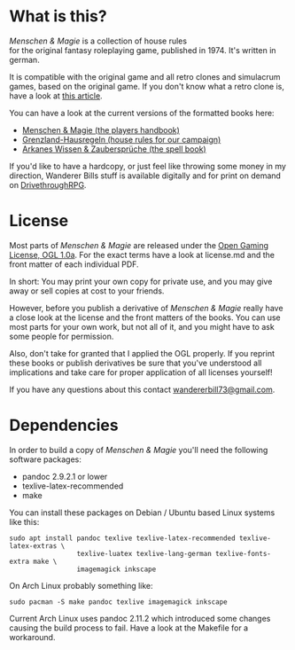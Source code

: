 # What is this?

*Menschen & Magie* is a collection of house rules  
for the original fantasy
roleplaying game, published in 1974. It's written in german.

It is compatible with the original game and all retro clones and simulacrum
games, based on the original game. If you don't know what a retro clone is, have
a look at [this
article](https://en.wikipedia.org/wiki/Dungeons_%26_Dragons_retro-clones).

You can have a look at the current versions of the formatted books here:

- [Menschen & Magie (the players
  handbook)](https://betola.de/uploads/Spielerhandbuch.pdf)
- [Grenzland-Hausregeln (house rules for our
  campaign)](https://betola.de/uploads/Hausregeln2020.pdf)
- [Arkanes Wissen & Zaubersprüche (the spell
  book)](https://betola.de/uploads/Spells.pdf)

If you'd like to have a hardcopy, or just feel like throwing some
money in my direction, Wanderer Bills stuff is available
digitally and for print on demand on
[DrivethroughRPG](https://www.drivethrurpg.com/browse/pub/17898/Wanderer-Bill).

# License

Most parts of *Menschen & Magie* are released under the [Open Gaming
License, OGL 1.0a](https://en.wikipedia.org/wiki/Open_Game_License). 
For the exact terms have a look at license.md and the front
matter of each individual PDF.

In short: You may print your own copy for private use, and you may give away or sell 
copies at cost to your friends. 

However, before you publish a derivative of *Menschen & Magie* really have
a close look at the license and the front matters of the books. You can use
most parts for your own work, but not all of it, and you might have to ask
some people for permission. 

Also, don't take for granted that I applied the OGL properly. If you
reprint these books or publish derivatives be sure that you've
understood all implications and take care for proper
application of all licenses yourself!

If you have any questions about this contact
wandererbill73@gmail.com.

# Dependencies

In order to build a copy of *Menschen & Magie* you'll need the following
software packages:

 - pandoc 2.9.2.1 or lower
 - texlive-latex-recommended
 - make

You can install these packages on Debian / Ubuntu based Linux systems like
this:

```shell
sudo apt install pandoc texlive texlive-latex-recommended texlive-latex-extras \
                 texlive-luatex texlive-lang-german texlive-fonts-extra make \
                 imagemagick inkscape
```

On Arch Linux probably something like:

```shell
sudo pacman -S make pandoc texlive imagemagick inkscape
```

Current Arch Linux uses pandoc 2.11.2 which introduced some changes
causing the build process to fail. Have a look at the Makefile for a
workaround.
